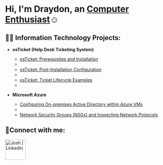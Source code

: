 <h1>Hi, I'm Draydon, an <a href="https://www.linkedin.com/in/draydon-ratliff-51422b252/">Computer Enthusiast</a>☺</h1>

<h2>👨‍💻 Information Technology Projects:</h2>

- <b>osTicket (Help Desk Ticketing System)</b>

  - [osTicket: Prerequisites and Installation](https://github.com/Zertech55/osTicket-Prerequisites-and-Installation/blob/main/README.md)
  - 
  - [osTicket: Post-Installation Configuration](https://github.com/Zertech55/Post-Install-Config/blob/main/README.md)
  - 
  - [osTicket: Ticket Lifecycle Examples](https://github.com/Zertech55/Ticket-Lifestyle/blob/main/README.md)
  - 
- <b>Microsoft Azure</b>

  - [Configuring On-premises Active Directory within Azure VMs](https://github.com/Zertech55/Configure-ad/blob/main/README.md)
  - 
  - [Network Security Groups (NSGs) and Inspecting Network Protocols](https://github.com/Zertech55/Azure-Network-Protocols/blob/main/README.md)

<h2>🤳Connect with me:</h2>

[<img align="left" alt="Josh | LinkedIn" width="66px" src="https://cdn.jsdelivr.net/npm/simple-icons@v3/icons/linkedin.svg" />][linkedin]


[linkedin]: (https://www.linkedin.com/in/draydon-ratliff-51422b252/)
